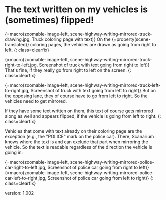 # The text written on my vehicles is (sometimes) flipped!

{=macro(zoomable-image-left, scene-highway-writing-mirrored-truck-drawing.jpg, Truck coloring page with text)}
On the {=property(scene-translated)} coloring pages, the vehicles are drawn as going from right to left.
{: class=clearfix}

{=macro(zoomable-image-left, scene-highway-writing-mirrored-truck-right-to-left.jpg, Screenshot of truck with text going from right to left)}
That's fine, if they really go from right to left on the screen.
{: class=clearfix}

{=macro(zoomable-image-left, scene-highway-writing-mirrored-truck-left-to-right.jpg, Screenshot of truck with text going from left to right)}
But on the opposing lane, they of course have to go from left to right.
So the vehicles need to get mirrored.

If they have some text written on them, this text of course gets mirrored along as well and appears flipped, if the vehicle is going from left to right.
{: class=clearfix}

Vehicles that come with text already on their coloring page are the exception (e.g., the "POLICE" mark on the police car).
There, Scanarium knows where the text is and can exclude that part when mirroring the vehicle.
So the text is readable regardless of the direction the vehicle is going in:

{=macro(zoomable-image-left, scene-highway-writing-mirrored-police-car-right-to-left.jpg, Screenshot of police car going from right to left)}
{=macro(zoomable-image-left, scene-highway-writing-mirrored-police-car-left-to-right.jpg, Screenshot of police car going from left to right)}
{: class=clearfix}

version: 1.002

